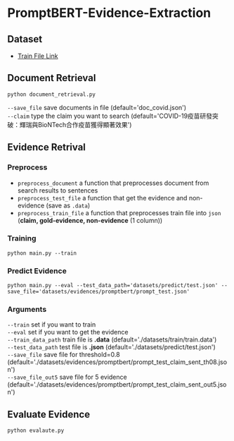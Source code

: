 # PromptBERT-Evidence-Extraction
## Dataset
* [Train File Link](https://drive.google.com/drive/folders/1PzNUsgSIr9uuZAg0zOuFVQ6jAHxywcW_?usp=sharing)
## Document Retrieval
    python document_retrieval.py    
`--save_file` save documents in file (default='doc_covid.json')  
`--claim` type the claim you want to search (default='COVID-19疫苗研發突破：輝瑞與BioNTech合作疫苗獲得顯著效果')  
## Evidence Retrival
### Preprocess
* `preprocess_document` a function that preprocesses document from search results to sentences
* `preprocess_test_file` a function that get the evidence and non-evidence (save as `.data`)       
* `preprocess_train_file` a function that preprocesses train file into `json` (**claim, gold-evidence, non-evidence** (1 column))      
### Training
    python main.py --train
### Predict Evidence 
    python main.py --eval --test_data_path='datasets/predict/test.json' --save_file='datasets/evidences/promptbert/prompt_test.json'
### Arguments 
`--train` set if you want to train  
`--eval` set if you want to get the evidence   
`--train_data_path` train file is **.data** (default='./datasets/train/train.data')  
`--test_data_path` test file is **.json** (default='./datasets/predict/test.json')    
`--save_file` save file for threshold=0.8 (default='./datasets/evidences/promptbert/prompt_test_claim_sent_th08.json')    
`--save_file_out5` save file for 5 evidence (default='./datasets/evidences/promptbert/prompt_test_claim_sent_out5.json')
## Evaluate Evidence 
    python evalaute.py 
